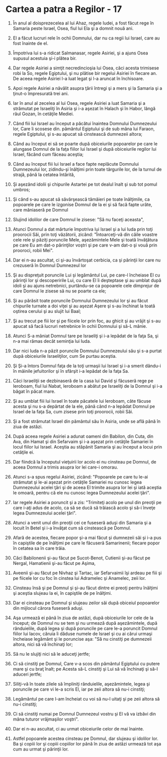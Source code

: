 # Cartea a patra a Regilor - 17

1. În anul al doisprezecelea al lui Ahaz, regele Iudei, a fost făcut rege în Samaria peste Israel, Osea, fiul lui Ela şi a domnit nouă ani. 

2. El a făcut lucruri rele în ochii Domnului, dar nu ca regii lui Israel, care au fost înainte de el. 

3. Împotriva lui s-a ridicat Salmanasar, regele Asiriei, şi a ajuns Osea supusul acestuia şi-i plătea bir. 

4. Dar regele Asiriei a simţit necredincioşia lui Osea, căci acesta trimisese robi la So, regele Egiptului, şi nu plătise bir regelui Asiriei în fiecare an. De aceea regele Asiriei l-a luat legat şi l-a aruncat în închisoare. 

5. Apoi regele Asiriei a năvălit asupra ţării întregi şi a mers şi la Samaria şi a ţinut-o împresurată trei ani. 

6. Iar în anul al zecelea al lui Osea, regele Asiriei a luat Samaria şi a strămutat pe Israeliţi în Asiria şi i-a aşezat în Halach şi în Habor, lângă râul Gozan, în cetăţile Mediei. 

7. Când fiii lui Israel au început a păcătui înaintea Domnului Dumnezeului lor, Care îi scosese din. pământul Egiptului şi de sub mâna lui Faraon, regele Egiptului, şi s-au apucat să cinstească dumnezeii altora; 

8. Când au început ei să se poarte după obiceiurile popoarelor pe care le alungase Domnul de la faţa fiilor lui Israel şi după obiceiurile regilor lui Israel, făcând cum făceau aceştia; 

9. Când au început fiii lui Israel a face fapte neplăcute Domnului Dumnezeului lor, zidindu-şi înălţimi prin toate târgurile lor, de la turnul de strajă, până la cetatea întărită, 

10. Şi aşezând idolii şi chipurile Astartei pe tot dealul înalt şi sub tot pomul umbros; 

11. Şi când s-au apucat să săvârşească tămâieri pe toate înălţimile, ca popoarele pe care le izgonise Domnul de la ei şi să facă fapte urâte, care mâniaseră pe Domnul 

12. Slujind idolilor de care Domnul le zisese: "Să nu faceţi aceasta", 

13. Atunci Domnul a dat mărturie împotriva lui Israel şi a lui Iuda prin toţi proorocii Săi, prin toţi văzătorii, zicând: "Întoarceţi-vă din căile voastre cele rele şi păziţi poruncile Mele, aşezămintele Mele şi toată învăţătura pe care Eu am dat-o părinţilor voştri şi pe care v-am dat-o şi vouă prin prooroci, robii Mei". 

14. Dar ei n-au ascultat, ci şi-au învârtoşat cerbicia, ca şi părinţii lor care nu crezuseră în Domnul Dumnezeul lor 

15. Şi au dispreţuit poruncile Lui şi legământul Lui, pe care-l încheiase El cu părinţii lor şi descoperirile Lui, cu care El îi deşteptase şi au umblat după idoli şi au ajuns netrebnici, purtându-se ca popoarele cele dimprejur de care Domnul le zisese să nu se poarte ca ele; 

16. Şi au părăsit toate poruncile Domnului Dumnezeului lor şi au făcut chipurile turnate a doi viţei şi au aşezat Aşere şi s-au închinat la toată oştirea cerului şi au slujit lui Baal; 

17. Şi au trecut pe fiii lor şi pe fiicele lor prin foc, au ghicit şi au vrăjit şi s-au apucat să facă lucruri netrebnice în ochii Domnului şi să-L mânie. 

18. Atunci S-a mâniat Domnul tare pe Israeliţi şi i-a lepădat de la faţa Sa, şi n-a mai rămas decât seminţia lui Iuda. 

19. Dar nici Iuda n-a păzit poruncile Domnului Dumnezeului său şi s-a purtat după obiceiurile Israeliţilor, cum Se purtau aceştia. 

20. Şi Şi-a întors Domnul faţa de la toţi urmaşii lui Israel şi i-a smerit dându-i în mâinile jefuitorilor şi în sfârşit i-a lepădat de la faţa Sa. 

21. Căci Israeliţii se dezbinaseră de la casa lui David şi făcuseră rege pe Ieroboam, fiul lui Nabat, Ieroboam a abătut pe Israeliţi de la Domnul şi i-a băgat în păcat mare. 

22. Şi au umblat fiii lui Israel în toate păcatele lui Ieroboam, câte făcuse acesta şi nu s-a depărtat de la ele, până când n-a lepădat Domnul pe Israel de la faţa Sa, cum zisese prin toţi proorocii, robii Săi. 

23. Şi a fost strămutat Israel din pământul său în Asiria, unde se află până în ziua de astăzi. 

24. După aceea regele Asiriei a adunat oameni din Babilon, din Cuta, din Ava, din Hamat şi din Sefarvaim şi i-a aşezat prin cetăţile Samariei în locul fiilor lui Israel. Aceştia au stăpânit Samaria şi au început a locui prin cetăţile ei. 

25. Dar fiindcă la începutul vieţuirii lor acolo ei nu cinsteau pe Domnul, de aceea Domnul a trimis asupra lor lei care-i omorau. 

26. Atunci s-a spus regelui Asiriei, zicând: "Popoarele pe care tu le-ai strămutat şi le-ai aşezat prin cetăţile Samariei nu cunosc legea Dumnezeului acelei ţări şi de aceea El trimite asupra lor lei şi iată aceştia le omoară, pentru că ele nu cunosc legea Dumnezeului acelei ţări". 

27. Iar regele Asiriei a poruncit şi a zis: "Trimiteţi acolo pe unul din preoţii pe care i-aţi adus de acolo, ca să se ducă să trăiască acolo şi să-i înveţe legea Dumnezeului acelei ţări". 

28. Atunci a venit unul din preoţii cei ce fuseseră aduşi din Samaria şi a locuit în Betel şi i-a învăţat cum să cinstească pe Domnul. 

29. Afară de acestea, fiecare popor şi-a mai făcut şi dumnezeii săi şi i-a pus în capiştile de pe înălţimi pe care le făcuseră Samarinenii; fiecare popor în cetatea sa în care trăia. 

30. Căci Babilonenii şi-au făcut pe Sucot-Benot, Cutienii şi-au făcut pe Nergal, Hamatienii şi-au făcut pe Aşima, 

31. Aveenii şi-au făcut pe Nivhaz şi Tartac, iar Sefarvaimii îşi ardeau pe fiii şi pe fiicele lor cu foc în cinstea lui Adramelec şi Anamelec, zeii lor. 

32. Cinsteau însă şi pe Domnul şi şi-au făcut dintre ei preoţi pentru înălţimi şi aceştia slujeau la ei, în capiştile de pe înălţimi. 

33. Dar ei cinsteau pe Domnul şi slujeau zeilor săi după obiceiul popoarelor din mijlocul cărora fuseseră aduşi. 

34. Aşa urmează ei până în ziua de astăzi, după obiceiurile lor cele de la început; de Domnul nu se tem şi nu urmează după aşezămintele, după rânduielile, după legea şi după poruncile pe care le-a poruncit Domnul fiilor lui Iacov, căruia îi dăduse numele de Israel şi cu ai cărui urmaşi încheiase legământ şi le poruncise aşa: "Să nu cinstiţi pe dumnezeii altora, nici să vă închinaţi lor; 

35. Să nu le slujiţi nici să le aduceţi jertfe; 

36. Ci să cinstiţi pe Domnul, Care v-a scos din pământul Egiptului cu putere mare şi cu braţ înalt; pe Acesta să-L cinstiţi şi Lui să vă închinaţi şi să-I aduceri jertfe; 

37. Siliţi-vă în toate zilele să împliniţi rânduielile, aşezămintele, legea şi poruncile pe care vi le-a scris El, iar pe zeii altora să nu-i cinstiţi; 

38. Legământul pe care l-am încheiat cu voi să nu-l uitaţi şi pe zeii altora să nu-i cinstiţi; 

39. Ci să cinstiţi numai pe Domnul Dumnezeul vostru şi El vă va izbăvi din mâna tuturor vrăjmaşilor voştri". 

40. Dar ei n-au ascultat, ci au urmat obiceiurile celor de mai înainte. 

41. Astfel popoarele acestea cinsteau pe Domnul, dar slujeau şi idolilor lor. Ba şi copiii lor şi copiii copiilor lor până în ziua de astăzi urmează tot aşa cum au urmat şi părinţii lor. 


